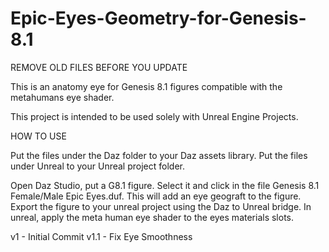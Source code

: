 # Epic-Eyes-Geometry-for-Genesis-8.1

REMOVE OLD FILES BEFORE YOU UPDATE

This is an anatomy eye for Genesis 8.1 figures compatible with the metahumans eye shader.

This project is intended to be used solely with Unreal Engine Projects. 

HOW  TO USE

Put the files under the Daz folder to your Daz assets library.
Put the files under Unreal to your Unreal project folder.

Open Daz Studio, put a G8.1 figure. Select it and click in the file Genesis 8.1 Female/Male Epic Eyes.duf. This will add an eye geograft to the figure. Export the figure to your unreal project using the Daz to Unreal bridge. In unreal, apply the meta human eye shader to the eyes materials slots.

v1 - Initial Commit
v1.1 - Fix Eye Smoothness
